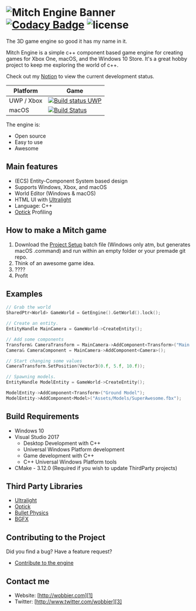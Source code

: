 ![Mitch Engine Banner](https://raw.githubusercontent.com/wobbier/MitchEngine/master/Docs/GitHub/Havana.png)
[![Codacy Badge](https://api.codacy.com/project/badge/Grade/858846f643cc47258ed72f9cfddb28b2)](https://www.codacy.com/app/rastaninja77/MitchEngine?utm_source=github.com&amp;utm_medium=referral&amp;utm_content=wobbier/MitchEngine&amp;utm_campaign=Badge_Grade)
![license](https://img.shields.io/github/license/wobbier/mitchengine.svg)
======
The 3D game engine so good it has my name in it.

Mitch Engine is a simple c++ component based game engine for creating games for Xbox One, macOS, and the Windows 10 Store.
It's a great hobby project to keep me exploring the world of c++.

Check out my [Notion][4] to view the current development status.

|Platform|Game|
|---|---|
|UWP / Xbox|[![Build status UWP](https://ci.appveyor.com/api/projects/status/7x55po7se0siesdn?svg=true)](https://ci.appveyor.com/project/wobbier/mitchengine)|
|macOS|[![Build Status](https://travis-ci.com/wobbier/stack.svg?branch=macOS)](https://travis-ci.com/wobbier/stack)|

The engine is:

  * Open source
  * Easy to use
  * Awesome

Main features
-------------
   * (ECS) Entity-Component System based design
   * Supports Windows, Xbox, and macOS
   * World Editor (Windows & macOS)
   * HTML UI with [Ultralight][5]
   * Language: C++
   * [Optick][6] Profiling

How to make a Mitch game
-----------------------

1. Download the [Project Setup][8] batch file (Windows only atm, but generates macOS .command) and run within an empty folder or your premade git repo.
2. Think of an awesome game idea.
3. ????
4. Profit

Examples
-----------------------
```cpp
// Grab the world
SharedPtr<World> GameWorld = GetEngine().GetWorld().lock();

// Create an entity.
EntityHandle MainCamera = GameWorld->CreateEntity();

// Add some components
Transform& CameraTransform = MainCamera->AddComponent<Transform>("Main Camera");
Camera& CameraComponent = MainCamera->AddComponent<Camera>();

// Start changing some values
CameraTransform.SetPosition(Vector3(0.f, 5.f, 10.f));

// Spawning models.
EntityHandle ModelEntity = GameWorld->CreateEntity();

ModelEntity->AddComponent<Transform>("Ground Model");
ModelEntity->AddComponent<Model>("Assets/Models/SuperAwesome.fbx");
```

Build Requirements
------------------

* Windows 10
* Visual Studio 2017
	* Desktop Development with C++
	* Universal Windows Platform development
	* Game development with C++
	* C++ Universal Windows Platform tools
* CMake - 3.12.0 (Required if you wish to update ThirdParty projects)

Third Party Libraries
--------------------------------

  * [Ultralight][5]
  * [Optick][6]
  * [Bullet Physics][7]
  * [BGFX][9]

Contributing to the Project
--------------------------------

Did you find a bug? Have a feature request?

  * [Contribute to the engine][2]

Contact me
----------

   * Website: [http://wobbier.com][1]
   * Twitter: [http://www.twitter.com/wobbier][3]

[1]: http://www.wobbier.com "My Portfolio"
[2]: https://github.com/wobbier/MitchEngine/issues "GitHub Issues"
[3]: http://www.twitter.com/wobbier "Twitter"
[4]: https://www.notion.so/fc1126e1f8f54a9a8e0daf2735dc59ed?v=fb36a4a955b44efa8dda9fc84d743b43 "Notion"
[5]: https://github.com/ultralight-ux/Ultralight "Ultralight"
[6]: https://github.com/bombomby/optick "Optick"
[7]: https://github.com/bulletphysics/bullet3 "Bullet 3D"
[8]: https://raw.githubusercontent.com/wobbier/MitchEngine/master/NewProjectSetup.bat "Project Creator"
[9]: https://github.com/bkaradzic/bgfx "BGFX"
